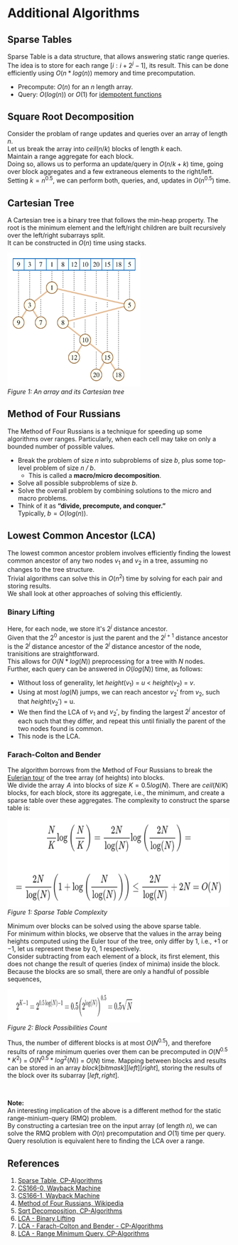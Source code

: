 # Additional Algorithms

## Sparse Tables
Sparse Table is a data structure, that allows answering static range queries.  
The idea is to store for each range $[i:i + 2^j - 1]$, its result. This can be done efficiently using $O(n*log(n))$ memory and time precomputation.  
- Precompute: $O(n)$ for an $n$ length array.
- Query: $O(log(n))$ or $O(1)$ for [idempotent functions](https://en.wikipedia.org/wiki/Idempotence)

## Square Root Decomposition
Consider the problam of range updates and queries over an array of length $n$.  
Let us break the array into $`ceil(n/k)`$ blocks of length $k$ each.  
Maintain a range aggregate for each block.  
Doing so, allows us to performa an update/query in $O(n/k + k)$ time, going over block aggregates and a few extraneous elements to the right/left.  
Setting $k = n^{0.5}$, we can perform both, queries, and, updates in $O(n^{0.5})$ time.

## Cartesian Tree
A Cartesian tree is a binary tree that follows the min-heap property. The root is the minimum element and the left/right children are built recursively over the left/right subarrays split.  
It can be constructed in $O(n)$ time using stacks.  
<p>
  <img src="cartesian_tree.png" alt="A cartesian tree example" width="300" height="300" />
  <br />
  <em>Figure 1: An array and its Cartesian tree</em>
</p>

## Method of Four Russians
The Method of Four Russians is a technique for speeding up some algorithms over ranges. Particularly, when each cell may take on only a bounded number of possible values.  
- Break the problem of size *n* into subproblems of size *b*, plus some top-level problem of size *n / b*.
  - This is called a **macro/micro decomposition**.
- Solve all possible subproblems of size *b*.
- Solve the overall problem by combining solutions to the micro and macro problems.
- Think of it as **“divide, precompute, and conquer.”**  
Typically, $b = O(log(n))$. 

## Lowest Common Ancestor (LCA)
The lowest common ancestor problem involves efficiently finding the lowest common ancestor of any two nodes $v_1$ and $v_2$ in a tree, assuming no changes to the tree structure.  
Trivial algorithms can solve this in $O(n^2)$ time by solving for each pair and storing results.  
We shall look at other approaches of solving this efficiently.  
### Binary Lifting
Here, for each node, we store it's $2^j$ distance ancestor.  
Given that the $2^0$ ancestor is just the parent and the $2^{j+1}$ distance ancestor is the $2^j$ distance ancestor of the $2^j$ distance ancestor of the node, tranisitions are straightforward.  
This allows for $O(N*log(N))$ preprocessing for a tree with $N$ nodes.  
Further, each query can be answered in $O(log(N))$ time, as follows:
- Without loss of generality, let $height(v_1)$ = $u$ < $height(v_2)$ = $v$.
- Using at most $log(N)$ jumps, we can reach ancestor $v_2'$ from $v_2$, such that $height(v_2')$ = u.
- We then find the LCA of $v_1$ and $v_2'$, by finding the largest $2^j$ ancestor of each such that they differ, and repeat this until finially the parent of the two nodes found is common.  
- This node is the LCA.

### Farach-Colton and Bender
The algorithm borrows from the Method of Four Russians to break the [Eulerian tour](https://usaco.guide/gold/tree-euler?lang=cpp) of the tree array (of heights) into blocks.  
We divide the array  $A$  into blocks of size  $K = 0.5log(N)$. There are $ceil(N/K)$ blocks, for each block, store its aggregate, i.e., the minimum, and create a sparse table over these aggregates. The complexity to construct the sparse table is:  
<p>
<img src="sparse-calculations.png" alt="Sparse Table Calculations" width="500" height="200" />
<br />
<em>Figure 1: Sparse Table Complexity</em>
</p>

Minimum over blocks can be solved using the above sparse table.  
For minimum within blocks, we observe that the values in the array being heights computed using the Euler tour of the tree, only differ by 1, i.e., $+1$ or $-1$, let us represent these by $0$, $1$ respectively.  
Consider subtracting from each element of a block, its first element, this does not change the result of queries (index of minima) inside the block.  
Because the blocks are so small, there are only a handful of possible sequences,  
<p>
<img src="block-calculations.png" alt="Block Calculations" width="300" height="75" />
<br />
<em>Figure 2: Block Possibilities Count</em>
</p>

Thus, the number of different blocks is at most $O(N^{0.5})$, and therefore results of range minimum queries over them can be precomputed in $O(N^{0.5}*K^2)$ = $O(N^{0.5}*log^2(N))$ = $O(N)$ time. Mapping between blocks and results can be stored in an array $block[bitmask][left][right]$, storing the results of the block over its subarray $[left,right]$.

<br>

**Note:**  
An interesting implication of the above is a different method for the static range-minium-query (RMQ) problem.  
By constructing a cartesian tree on the input array (of length $n$), we can solve the RMQ problem with $O(n)$ precomputation and $O(1)$ time per query.  
Query resolution is equivalent here to finding the LCA over a range.

## References
1. [Sparse Table, CP-Algorithms](https://cp-algorithms.com/data_structures/sparse-table.html)
2. [CS166-0, Wayback Machine](https://web.archive.org/web/20230812194808/http://web.stanford.edu/class/cs166/lectures/00/Small00.pdf)
3. [CS166-1, Wayback Machine](https://web.archive.org/web/20240422013245/https://web.stanford.edu/class/cs166/lectures/01/Small01.pdf)
4. [Method of Four Russians, Wikipedia](https://en.wikipedia.org/wiki/Method_of_Four_Russians)
5. [Sqrt Decomposition, CP-Algorithms](https://cp-algorithms.com/data_structures/sqrt_decomposition.html)
6. [LCA - Binary Lifting](https://cp-algorithms.com/graph/lca_binary_lifting.html)
7. [LCA - Farach-Colton and Bender - CP-Algorithms](https://cp-algorithms.com/graph/lca_farachcoltonbender.html)
8. [LCA - Range Minimum Query, CP-Algorithms](https://cp-algorithms.com/graph/rmq_linear.html)